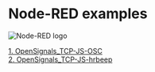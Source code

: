 # Node-RED examples

![Node-RED logo](https://nodered.org/about/resources/media/node-red-icon-2.png)

[1. OpenSignals_TCP-JS-OSC](https://github.com/malfarasplux/biofeatures/tree/master/node-red/OpenSignals_TCP-JS-OSC)  
[2. OpenSignals_TCP-JS-hrbeep](https://github.com/malfarasplux/biofeatures/tree/master/node-red/OpenSignals_TCP-JS-hrbeep)  

